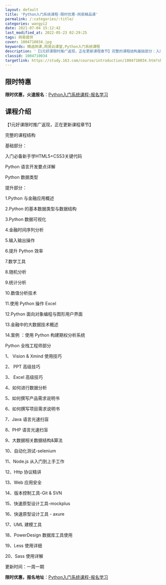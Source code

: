 ```yaml
---
layout: default
title: 'Python入门系统课程-限时优惠-网易精品课'
permalink: /:categories/:title/
categories: wangyi2
date: 2021-07-04 15:12:42
last_modified_at: 2022-05-23 02:29:25
tags: 网易提供
cover: 1004710034.jpg
keywords: 精选网课,网易云课堂,Python入门系统课程
description: '【1元好课限时推广返现，正在更新课程章节】完整的课程结构基础部分：入门必备新手学HTML5+CSS3关键代码Python'
classid: 1004710034
targetlink: https://study.163.com/course/introduction/1004710034.htm?share=1&shareId=1025206652&utm_campaign=share&utm_medium=iphoneShare&utm_source=&utm_u=1025206652
---
```


## 限时特惠

**限时优惠，火速报名**：[Python入门系统课程-报名学习](https://study.163.com/course/introduction/1004710034.htm?share=1&shareId=1025206652&utm_campaign=share&utm_medium=iphoneShare&utm_source=&utm_u=1025206652)

## 课程介绍

【1元好课限时推广返现，正在更新课程章节】

完整的课程结构

基础部分：

入门必备新手学HTML5+CSS3关键代码

Python 语言开发要点详解

Python 数据类型

提升部分：

1.Python 与金融应用概述

2.Python 的基本数据类型与数据结构

3.Python 数据可视化

4.金融时间序列分析

5.输入输出操作

6.提升 Python 效率

7.数学工具

8.随机分析

9.统计分析

10.数值分析技术

11.使用 Python 操作 Excel

12.Python 面向对象编程与图形用户界面

13.金融中的大数据技术概述

14.案例 ：使用 Python 构建期权分析系统

Python 全栈工程师部分

1、 Vision & Xmind 使用技巧

2、 PPT 高级技巧	

3、 Excel 高级技巧

4、如何进行数据分析

5、如何撰写产品需求说明书

6、如何撰写项目需求说明书

7、Java 语言光速扫盲

8、PHP 语言光速扫盲	

9、大数据相关数据结构&算法

10、自动化测试-selenium

11、Node.js 从入门到上手工作

12、Http 协议精讲	

13、Web 应用安全

14、版本控制工具-Git & SVN

15、快速原型设计工具-mockplus

16、快速原型设计工具 - axure	

17、UML 建模工具

18、PowerDesign 数据库工具使用

19、Less 使用详细	

20、Sass 使用详解



更新时间：一周一期

**限时优惠，报名地址**：[Python入门系统课程-报名学习](https://study.163.com/course/introduction/1004710034.htm?share=1&shareId=1025206652&utm_campaign=share&utm_medium=iphoneShare&utm_source=&utm_u=1025206652)

